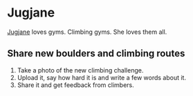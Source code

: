 Jugjane
=======

[Jugjane](http://jugjane.com/) loves gyms. Climbing gyms. She loves them all.

Share new boulders and climbing routes
--------------------------------------

1) Take a photo of the new climbing challenge.
2) Upload it, say how hard it is and write a few words about it.
3) Share it and get feedback from climbers.
